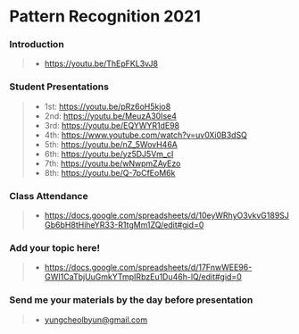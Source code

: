 # Pattern Recognition 2021 
### Introduction
> * https://youtu.be/ThEpFKL3vJ8
### Student Presentations
> * 1st: https://youtu.be/pRz6oH5kjo8
> * 2nd: https://youtu.be/MeuzA30Ise4
> * 3rd: https://youtu.be/EQYWYR1dE98
> * 4th: https://www.youtube.com/watch?v=uv0Xi0B3dSQ
> * 5th: https://youtu.be/nZ_5WovH46A
> * 6th: https://youtu.be/yz5DJ5Vm_cI
> * 7th: https://youtu.be/wNwpmZAyEzo
> * 8th: https://youtu.be/Q-7pCfEoM6k

### Class Attendance
> * https://docs.google.com/spreadsheets/d/10eyWRhyO3vkvG189SJGb6bH8tHiheYR33-R1tgMm1ZQ/edit#gid=0
### Add your topic here!
> * https://docs.google.com/spreadsheets/d/17FnwWEE96-GWI1CaTbjUuGmkYTmpIRbzEu1Du46h-lQ/edit#gid=0
### Send me your materials by the day before presentation
> * yungcheolbyun@gmail.com

